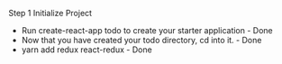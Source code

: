 Step 1
Initialize Project
- Run create-react-app todo to create your starter application - Done
- Now that you have created your todo directory, cd into it. - Done
- yarn add redux react-redux - Done
